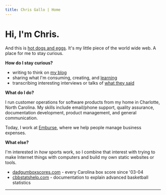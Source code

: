 ```yaml
---
title: Chris Gallo | Home
---
```


# Hi, I'm Chris.

And this is [hot dogs and eggs](/manifesto). It's my little piece of the
world wide web. A place for me to stay curious.

**How do I stay curious?**

- writing to think on [my blog](https://blog.hotdogsandeggs.com)
- sharing what I'm consuming, creating, and [learning](/learn/)
- transcribing interesting interviews or talks of [what they said](https://people.hotdogsandeggs.com/)

**What do I do?**

I run customer operations for software products from my home in Charlotte, North Carolina. My skills include email/phone support, quality assurance, documentation development, product management, and general communication. 

Today, I work at [Emburse](https://www.emburse.com/), where we help people manage business expenses. 

**What else?**

I'm interested in *how* sports work, so I combine that interest with trying to make Internet things with computers and build my own static websites or tools. 

- [dadgumboxscores.com](http://dadgumboxscores.com/) - every Carolina box score since '03-04
- [cbbstatshelp.com](https://cbbstatshelp.com/) - documentation to explain advanced basketball statistics 

* * * 
